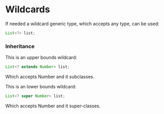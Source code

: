 # Wildcards

If needed a wildcard generic type, which accepts any type, can be used:

```java
List<?> list;
```

### Inheritance

This is an upper bounds wildcard:

```java
List<? extends Number> list;
```

Which accepts Number and it subclasses.

This is an lower bounds wildcard:

```java
List<? super Number> list;
```

Which accepts Number and it super-classes.

